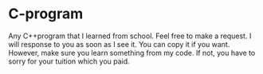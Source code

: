 # C-program
Any C++program that I learned from school. Feel free to make a request. I will response to you as soon as I see it.
You can copy it if you want. However, make sure you learn something from my code. If not, you have to sorry for your tuition which you paid.
